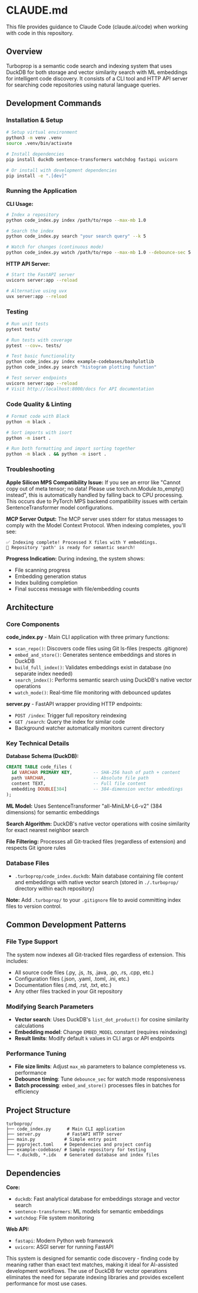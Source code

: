 # CLAUDE.md

This file provides guidance to Claude Code (claude.ai/code) when working with code in this repository.

## Overview

Turboprop is a semantic code search and indexing system that uses DuckDB for both storage and vector similarity search with ML embeddings for intelligent code discovery. It consists of a CLI tool and HTTP API server for searching code repositories using natural language queries.

## Development Commands

### Installation & Setup
```bash
# Setup virtual environment
python3 -m venv .venv
source .venv/bin/activate

# Install dependencies
pip install duckdb sentence-transformers watchdog fastapi uvicorn

# Or install with development dependencies
pip install -e ".[dev]"
```

### Running the Application

**CLI Usage:**
```bash
# Index a repository
python code_index.py index /path/to/repo --max-mb 1.0

# Search the index
python code_index.py search "your search query" --k 5

# Watch for changes (continuous mode)
python code_index.py watch /path/to/repo --max-mb 1.0 --debounce-sec 5.0
```

**HTTP API Server:**
```bash
# Start the FastAPI server
uvicorn server:app --reload

# Alternative using uvx
uvx server:app --reload
```

### Testing
```bash
# Run unit tests
pytest tests/

# Run tests with coverage
pytest --cov=. tests/

# Test basic functionality
python code_index.py index example-codebases/bashplotlib
python code_index.py search "histogram plotting function"

# Test server endpoints
uvicorn server:app --reload
# Visit http://localhost:8000/docs for API documentation
```

### Code Quality & Linting
```bash
# Format code with Black
python -m black .

# Sort imports with isort
python -m isort .

# Run both formatting and import sorting together
python -m black . && python -m isort .
```

### Troubleshooting

**Apple Silicon MPS Compatibility Issue:**
If you see an error like "Cannot copy out of meta tensor; no data! Please use torch.nn.Module.to_empty() instead", this is automatically handled by falling back to CPU processing. This occurs due to PyTorch MPS backend compatibility issues with certain SentenceTransformer model configurations.

**MCP Server Output:**
The MCP server uses stderr for status messages to comply with the Model Context Protocol. When indexing completes, you'll see:
```
✅ Indexing complete! Processed X files with Y embeddings.
🎯 Repository 'path' is ready for semantic search!
```

**Progress Indication:**
During indexing, the system shows:
- File scanning progress
- Embedding generation status  
- Index building completion
- Final success message with file/embedding counts

## Architecture

### Core Components

**code_index.py** - Main CLI application with three primary functions:
- `scan_repo()`: Discovers code files using Git ls-files (respects .gitignore)
- `embed_and_store()`: Generates sentence embeddings and stores in DuckDB
- `build_full_index()`: Validates embeddings exist in database (no separate index needed)
- `search_index()`: Performs semantic search using DuckDB's native vector operations
- `watch_mode()`: Real-time file monitoring with debounced updates

**server.py** - FastAPI wrapper providing HTTP endpoints:
- `POST /index`: Trigger full repository reindexing
- `GET /search`: Query the index for similar code
- Background watcher automatically monitors current directory

### Key Technical Details

**Database Schema (DuckDB):**
```sql
CREATE TABLE code_files (
  id VARCHAR PRIMARY KEY,        -- SHA-256 hash of path + content
  path VARCHAR,                  -- Absolute file path
  content TEXT,                  -- Full file content
  embedding DOUBLE[384]          -- 384-dimension vector embeddings
);
```

**ML Model:** Uses SentenceTransformer "all-MiniLM-L6-v2" (384 dimensions) for semantic embeddings

**Search Algorithm:** DuckDB's native vector operations with cosine similarity for exact nearest neighbor search

**File Filtering:** Processes all Git-tracked files (regardless of extension) and respects Git ignore rules

### Database Files
- `.turboprop/code_index.duckdb`: Main database containing file content and embeddings with native vector search (stored in `./.turboprop/` directory within each repository)

**Note:** Add `.turboprop/` to your `.gitignore` file to avoid committing index files to version control.

## Common Development Patterns

### File Type Support
The system now indexes all Git-tracked files regardless of extension. This includes:
- All source code files (.py, .js, .ts, .java, .go, .rs, .cpp, etc.)
- Configuration files (.json, .yaml, .toml, .ini, etc.)
- Documentation files (.md, .rst, .txt, etc.)
- Any other files tracked in your Git repository

### Modifying Search Parameters
- **Vector search**: Uses DuckDB's `list_dot_product()` for cosine similarity calculations
- **Embedding model**: Change `EMBED_MODEL` constant (requires reindexing)
- **Result limits**: Modify default `k` values in CLI args or API endpoints

### Performance Tuning
- **File size limits**: Adjust `max_mb` parameters to balance completeness vs. performance
- **Debounce timing**: Tune `debounce_sec` for watch mode responsiveness
- **Batch processing**: `embed_and_store()` processes files in batches for efficiency

## Project Structure

```
turboprop/
├── code_index.py      # Main CLI application
├── server.py          # FastAPI HTTP server
├── main.py           # Simple entry point
├── pyproject.toml    # Dependencies and project config
├── example-codebase/ # Sample repository for testing
└── *.duckdb, *.idx   # Generated database and index files
```

## Dependencies

**Core:**
- `duckdb`: Fast analytical database for embeddings storage and vector search
- `sentence-transformers`: ML models for semantic embeddings
- `watchdog`: File system monitoring

**Web API:**
- `fastapi`: Modern Python web framework
- `uvicorn`: ASGI server for running FastAPI

This system is designed for semantic code discovery - finding code by meaning rather than exact text matches, making it ideal for AI-assisted development workflows. The use of DuckDB for vector operations eliminates the need for separate indexing libraries and provides excellent performance for most use cases.